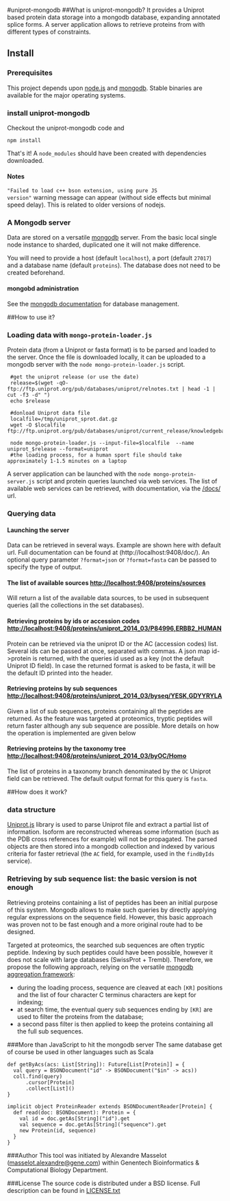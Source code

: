 #uniprot-mongodb
##What is uniprot-mongodb?
It provides a Uniprot based protein data storage into a mongodb database, expanding annotated splice forms.
A server application allows to retrieve proteins from with different types of constraints.

## Install
### Prerequisites
This project depends upon [node.js](http://nodejs.org/) and [mongodb](https://www.mongodb.org/‎). Stable binaries are available for the major operating systems.

### install uniprot-mongodb
Checkout the uniprot-mongodb code and

    npm install
That's it! A `node_modules` should have been created with dependencies downloaded.

#### Notes
<code>"Failed to load c++ bson extension, using pure JS version"</code> warning message can appear (without side effects but minimal speed delay). This is related to older versions of nodejs.

### A Mongodb server
Data are stored on a versatile [mongodb](https://www.mongodb.org/‎) server. From the basic local single node instance to sharded, duplicated one it will not make difference.

You will need to provide a host (default `localhost`), a port (default `27017`) and a database name (default `proteins`). The database does not need to be created beforehand.

#### mongobd administration

See the [mongodb documentation](http://docs.mongodb.org/manual/) for database management.

##How to use it?
### Loading data with `mongo-protein-loader.js`
Protein data (from a Uniprot or fasta format) is to be parsed and loaded to the server.
Once the file is downloaded locally, it can be uploaded to a mongodb server with the `node mongo-protein-loader.js` script.

     #get the uniprot release (or use the date)
     release=$(wget -qO- ftp://ftp.uniprot.org/pub/databases/uniprot/relnotes.txt | head -1 | cut -f3 -d" ")
     echo $release

     #donload Uniprot data file
     localfile=/tmp/uniprot_sprot.dat.gz
     wget -O $localfile ftp://ftp.uniprot.org/pub/databases/uniprot/current_release/knowledgebase/taxonomic_divisions/uniprot_sprot_human.dat.gz

     node mongo-protein-loader.js --input-file=$localfile  --name uniprot_$release --format=uniprot
     #the loading process, for a human sport file should take approximately 1-1.5 minutes on a laptop

A server application can be launched with the `node mongo-protein-server.js` script and protein queries launched via web services. The list of available web services can be retrieved, with documentation, via the [/docs/](http://localhost:9408/doc/) url.

### Querying data

#### Launching the server


Data can be retrieved in several ways. Example are shown here with default url. Full documentation can be found at (http://localhost:9408/doc/).
An optional query parameter `?format=json` or `?format=fasta` can be passed to specify the type of output.


#### The list of available sources [http://localhost:9408/proteins/sources](http://localhost:9408/proteins/sources)
Will return a list of the available data sources, to be used in subsequent queries (all the collections in the set databases).

#### Retrieving proteins by ids or accession codes [http://localhost:9408/proteins/uniprot_2014_03/P84996,ERBB2_HUMAN](http://localhost:9408/proteins/uniprot_2014_03/P84996,ERBB2_HUMAN)
Protein can be retrieved via the uniprot ID or the AC (accession codes) list. Several ids can be passed at once, separated with commas.
A json map id->protein is returned, with the queries id used as a key (not the default Uniprot ID field). In case the returned format is asked to be fasta, it will be the default ID printed into the header.

#### Retrieving proteins by sub sequences [http://localhost:9408/proteins/uniprot_2014_03/byseq/YESK,GDYYRYLA](http://localhost:9408/proteins/uniprot_2014_03/byseq/YESK,GDYYRYLA)
Given a list of sub sequences, proteins containing all the peptides are returned. As the feature was targeted at proteomics, tryptic peptides will return faster although any sub sequence are possible.
More details on how the operation is implemented are given below

#### Retrieving proteins by the taxonomy tree [http://localhost:9408/proteins/uniprot_2014_03/byOC/Homo](http://localhost:9408/proteins/uniprot_2014_03/byOC/Homo)
The list of proteins in a taxonomy branch denominated by the `OC` Uniprot field can be retrieved. The default output format for this query is `fasta`.

##How does it work?
### data structure
[Uniprot.js](github.com/Genentech/uniprot-js) library is used to parse Uniprot file and extract a partial list of information. Isoform are reconstructed whereas some information (such as the PDB cross references for example) will not be propagated.
The parsed objects are then stored into a mongodb collection and indexed by various criteria for faster retrieval (the `AC` field, for example, used in the `findByIds` service).

### Retrieving by sub sequence list: the basic version is not enough
Retrieving proteins containing a list of peptides has been an initial purpose of this system.
Mongodb allows to make such queries by directly applying regular expressions on the sequence field.
However, this basic approach was proven not to be fast enough and a more original route had to be designed.

Targeted at proteomics, the searched sub sequences are often tryptic peptide. Indexing by such peptides could have been possible, however it does not scale with large databases (SwissProt + Trembl).
Therefore, we propose the following approach, relying on the versatile [mongodb aggregation framework](http://docs.mongodb.org/manual/aggregation/):

   - during the loading process, sequence are cleaved at each `[KR]` positions and the list of four character C terminus characters are kept for indexing;
   - at search time, the eventual query sub sequences ending by `[KR]` are used to filter the proteins from the database;
   - a second pass filter is then applied to keep the proteins containing all the full sub sequences.




###More than JavaScript to hit the mongodb server
The same database get of course be used in other languages such as Scala

    def getByAcs(acs: List[String]): Future[List[Protein]] = {
      val query = BSONDocument("id" -> BSONDocument("$in" -> acs))
      coll.find(query)
          .cursor[Protein]
          .collect[List]()
    }

    implicit object ProteinReader extends BSONDocumentReader[Protein] {
      def read(doc: BSONDocument): Protein = {
        val id = doc.getAs[String]("id").get
        val sequence = doc.getAs[String]("sequence").get
        new Protein(id, sequence)
      }
    }

###Author
This tool was initiated by Alexandre Masselot (masselot.alexandre@gene.com)  within Genentech Bioinformatics & Computational Biology Department.
            
###License
The source code is distributed under a BSD license. Full description can be found in [LICENSE.txt](LICENSE.txt)
